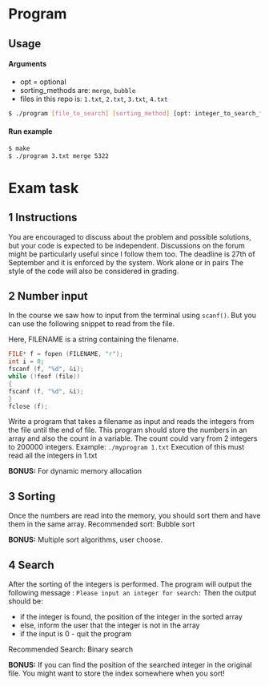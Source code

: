 # Program
## Usage
#### Arguments
- opt = optional
- sorting_methods are: ```merge```, ```bubble```
- files in this repo is: ```1.txt```, ```2.txt```, ```3.txt```, ```4.txt```
```sh
$ ./program [file_to_search] [sorting_method] [opt: integer_to_search_for]
```
#### Run example
```sh
$ make
$ ./program 3.txt merge 5322
```
# Exam task
## 1 Instructions

You are encouraged to discuss about the problem and possible solutions, but your code is expected to be independent.
Discussions on the forum might be particularly useful since I follow them too.
The deadline is 27th of September and it is enforced by the system.
Work alone or in pairs
The style of the code will also be considered in grading.


## 2 Number input
In the course we saw how to input from the terminal using ```scanf()```.
But you can use the following snippet to read from the file.

Here, FILENAME is a string containing the filename.

```c
FILE* f = fopen (FILENAME, "r");
int i = 0;
fscanf (f, "%d", &i);
while (!feof (file))
{
fscanf (f, "%d", &i);
}
fclose (f);
```

Write a program that takes a filename as input and reads the integers from the file until the end of file. This program should store the numbers in an array and also the count in a variable. The count could vary from 2 integers to 200000 integers.
Example: ```./myprogram 1.txt```
Execution of this must read all the integers in 1.txt

**BONUS:** For dynamic memory allocation

## 3 Sorting
Once the numbers are read into the memory, you should sort them and have them in the same array.
Recommended sort: Bubble sort

**BONUS:** Multiple sort algorithms, user choose.

## 4 Search
After the sorting of the integers is performed. The program will output the following message :
```Please input an integer for search:```
Then the output should be:

* if the integer is found, the position of the integer in the sorted array
* else, inform the user that the integer is not in the array
* if the input is 0 - quit the program

Recommended Search: Binary search

**BONUS:** If you can find the position of the searched integer in the original file. You might want to store the index somewhere when you sort!